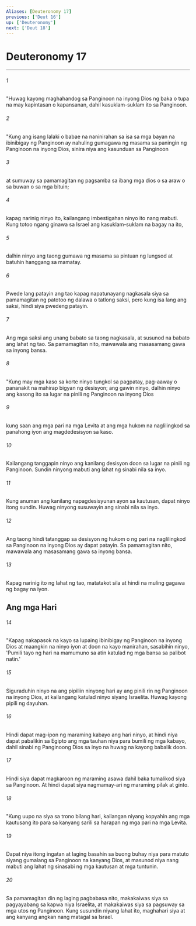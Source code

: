 ```yaml
---
Aliases: [Deuteronomy 17]
previous: ['Deut 16']
up: ['Deuteronomy']
next: ['Deut 18']
---
```

# Deuteronomy 17

***


###### 1 


"Huwag kayong maghahandog sa Panginoon na inyong Dios ng baka o tupa na may kapintasan o kapansanan, dahil kasuklam-suklam ito sa Panginoon. 


###### 2 


"Kung ang isang lalaki o babae na naninirahan sa isa sa mga bayan na ibinibigay ng Panginoon ay nahuling gumagawa ng masama sa paningin ng Panginoon na inyong Dios, sinira niya ang kasunduan sa Panginoon 


###### 3 


at sumuway sa pamamagitan ng pagsamba sa ibang mga dios o sa araw o sa buwan o sa mga bituin; 


###### 4 


kapag narinig ninyo ito, kailangang imbestigahan ninyo ito nang mabuti. Kung totoo ngang ginawa sa Israel ang kasuklam-suklam na bagay na ito, 


###### 5 


dalhin ninyo ang taong gumawa ng masama sa pintuan ng lungsod at batuhin hanggang sa mamatay. 


###### 6 


Pwede lang patayin ang tao kapag napatunayang nagkasala siya sa pamamagitan ng patotoo ng dalawa o tatlong saksi, pero kung isa lang ang saksi, hindi siya pwedeng patayin. 


###### 7 


Ang mga saksi ang unang babato sa taong nagkasala, at susunod na babato ang lahat ng tao. Sa pamamagitan nito, mawawala ang masasamang gawa sa inyong bansa. 


###### 8 


"Kung may mga kaso sa korte ninyo tungkol sa pagpatay, pag-aaway o pananakit na mahirap bigyan ng desisyon; ang gawin ninyo, dalhin ninyo ang kasong ito sa lugar na pinili ng Panginoon na inyong Dios 


###### 9 


kung saan ang mga pari na mga Levita at ang mga hukom na naglilingkod sa panahong iyon ang magdedesisyon sa kaso. 


###### 10 


Kailangang tanggapin ninyo ang kanilang desisyon doon sa lugar na pinili ng Panginoon. Sundin ninyong mabuti ang lahat ng sinabi nila sa inyo. 


###### 11 


Kung anuman ang kanilang napagdesisyunan ayon sa kautusan, dapat ninyo itong sundin. Huwag ninyong susuwayin ang sinabi nila sa inyo. 


###### 12 


Ang taong hindi tatanggap sa desisyon ng hukom o ng pari na naglilingkod sa Panginoon na inyong Dios ay dapat patayin. Sa pamamagitan nito, mawawala ang masasamang gawa sa inyong bansa. 


###### 13 


Kapag narinig ito ng lahat ng tao, matatakot sila at hindi na muling gagawa ng bagay na iyon.

## Ang mga Hari 


###### 14 


"Kapag nakapasok na kayo sa lupaing ibinibigay ng Panginoon na inyong Dios at maangkin na ninyo iyon at doon na kayo manirahan, sasabihin ninyo, 'Pumili tayo ng hari na mamumuno sa atin katulad ng mga bansa sa palibot natin.' 


###### 15 


Siguraduhin ninyo na ang pipiliin ninyong hari ay ang pinili rin ng Panginoon na inyong Dios, at kailangang katulad ninyo siyang Israelita. Huwag kayong pipili ng dayuhan. 


###### 16 


Hindi dapat mag-ipon ng maraming kabayo ang hari ninyo, at hindi niya dapat pabalikin sa Egipto ang mga tauhan niya para bumili ng mga kabayo, dahil sinabi ng Panginoong Dios sa inyo na huwag na kayong babalik doon. 


###### 17 


Hindi siya dapat magkaroon ng maraming asawa dahil baka tumalikod siya sa Panginoon. At hindi dapat siya nagmamay-ari ng maraming pilak at ginto. 


###### 18 


"Kung uupo na siya sa trono bilang hari, kailangan niyang kopyahin ang mga kautusang ito para sa kanyang sarili sa harapan ng mga pari na mga Levita. 


###### 19 


Dapat niya itong ingatan at laging basahin sa buong buhay niya para matuto siyang gumalang sa Panginoon na kanyang Dios, at masunod niya nang mabuti ang lahat ng sinasabi ng mga kautusan at mga tuntunin. 


###### 20 


Sa pamamagitan din ng laging pagbabasa nito, makakaiwas siya sa pagyayabang sa kapwa niya Israelita, at makakaiwas siya sa pagsuway sa mga utos ng Panginoon. Kung susundin niyang lahat ito, maghahari siya at ang kanyang angkan nang matagal sa Israel.
